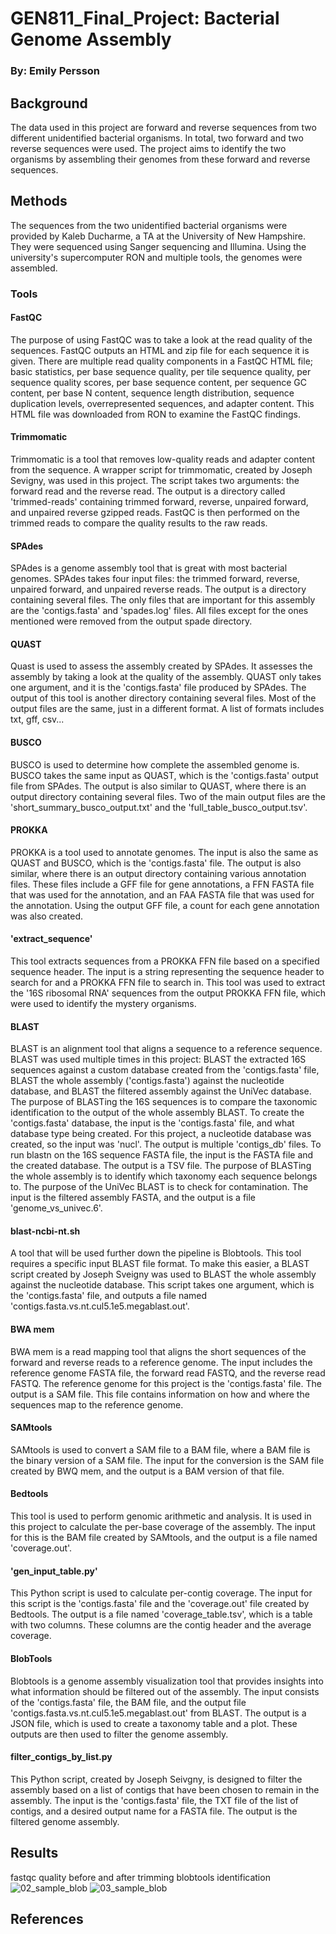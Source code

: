 # GEN811_Final_Project: Bacterial Genome Assembly

### By: Emily Persson
## Background
The data used in this project are forward and reverse sequences from two different unidentified bacterial organisms. In total, two forward and two reverse sequences were used. The project aims to identify the two organisms by assembling their genomes from these forward and reverse sequences. 
## Methods
The sequences from the two unidentified bacterial organisms were provided by Kaleb Ducharme, a TA at the University of New Hampshire. They were sequenced using Sanger sequencing and Illumina. Using the university's supercomputer RON and multiple tools, the genomes were assembled.
### Tools
#### FastQC
The purpose of using FastQC was to take a look at the read quality of the sequences. FastQC outputs an HTML and zip file for each sequence it is given. There are multiple read quality components in a FastQC HTML file; basic statistics, per base sequence quality, per tile sequence quality, per sequence quality scores, per base sequence content, per sequence GC content, per base N content, sequence length distribution, sequence duplication levels, overrepresented sequences, and adapter content. This HTML file was downloaded from RON to examine the FastQC findings.
#### Trimmomatic
Trimmomatic is a tool that removes low-quality reads and adapter content from the sequence. A wrapper script for trimmomatic, created by Joseph Sevigny, was used in this project. The script takes two arguments: the forward read and the reverse read. The output is a directory called 'trimmed-reads' containing trimmed forward, reverse, unpaired forward, and unpaired reverse gzipped reads. FastQC is then performed on the trimmed reads to compare the quality results to the raw reads.
#### SPAdes
SPAdes is a genome assembly tool that is great with most bacterial genomes. SPAdes takes four input files: the trimmed forward, reverse, unpaired forward, and unpaired reverse reads. The output is a directory containing several files. The only files that are important for this assembly are the 'contigs.fasta' and 'spades.log' files. All files except for the ones mentioned were removed from the output spade directory.
#### QUAST
Quast is used to assess the assembly created by SPAdes. It assesses the assembly by taking a look at the quality of the assembly. QUAST only takes one argument, and it is the 'contigs.fasta' file produced by SPAdes. The output of this tool is another directory containing several files. Most of the output files are the same, just in a different format. A list of formats includes txt, gff, csv...
#### BUSCO
BUSCO is used to determine how complete the assembled genome is. BUSCO takes the same input as QUAST, which is the 'contigs.fasta' output file from SPAdes. The output is also similar to QUAST, where there is an output directory containing several files. Two of the main output files are the 'short_summary_busco_output.txt' and the 'full_table_busco_output.tsv'. 
#### PROKKA
PROKKA is a tool used to annotate genomes. The input is also the same as QUAST and BUSCO, which is the 'contigs.fasta' file. The output is also similar, where there is an output directory containing various annotation files. These files include a GFF file for gene annotations, a FFN FASTA file that was used for the annotation, and an FAA FASTA file that was used for the annotation. Using the output GFF file, a count for each gene annotation was also created.
#### 'extract_sequence'
This tool extracts sequences from a PROKKA FFN file based on a specified sequence header. The input is a string representing the sequence header to search for and a PROKKA FFN file to search in. This tool was used to extract the '16S ribosomal RNA' sequences from the output PROKKA FFN file, which were used to identify the mystery organisms.
#### BLAST
BLAST is an alignment tool that aligns a sequence to a reference sequence. BLAST was used multiple times in this project: BLAST the extracted 16S sequences against a custom database created from the 'contigs.fasta' file, BLAST the whole assembly ('contigs.fasta') against the nucleotide database, and BLAST the filtered assembly against the UniVec database. The purpose of BLASTing the 16S sequences is to compare the taxonomic identification to the output of the whole assembly BLAST. To create the 'contigs.fasta' database, the input is the 'contigs.fasta' file, and what database type being created. For this project, a nucleotide database was created, so the input was 'nucl'. The output is multiple 'contigs_db' files. To run blastn on the 16S sequence FASTA file, the input is the FASTA file and the created database. The output is a TSV file. The purpose of BLASTing the whole assembly is to identify which taxonomy each sequence belongs to. The purpose of the UniVec BLAST is to check for contamination. The input is the filtered assembly FASTA, and the output is a file 'genome_vs_univec.6'.
#### blast-ncbi-nt.sh
A tool that will be used further down the pipeline is Blobtools. This tool requires a specific input BLAST file format. To make this easier, a BLAST script created by Joseph Sveigny was used to BLAST the whole assembly against the nucleotide database. This script takes one argument, which is the 'contigs.fasta' file, and outputs a file named 'contigs.fasta.vs.nt.cul5.1e5.megablast.out'. 
#### BWA mem
BWA mem is a read mapping tool that aligns the short sequences of the forward and reverse reads to a reference genome. The input includes the reference genome FASTA file, the forward read FASTQ, and the reverse read FASTQ. The reference genome for this project is the 'contigs.fasta' file. The output is a SAM file. This file contains information on how and where the sequences map to the reference genome.
#### SAMtools
SAMtools is used to convert a SAM file to a BAM file, where a BAM file is the binary version of a SAM file. The input for the conversion is the SAM file created by BWQ mem, and the output is a BAM version of that file.
#### Bedtools
This tool is used to perform genomic arithmetic and analysis. It is used in this project to calculate the per-base coverage of the assembly. The input for this is the BAM file created by SAMtools, and the output is a file named 'coverage.out'.
#### 'gen_input_table.py'
This Python script is used to calculate per-contig coverage. The input for this script is the 'contigs.fasta' file and the 'coverage.out' file created by Bedtools. The output is a file named 'coverage_table.tsv', which is a table with two columns. These columns are the contig header and the average coverage.
#### BlobTools
Blobtools is a genome assembly visualization tool that provides insights into what information should be filtered out of the assembly. The input consists of the 'contigs.fasta' file, the BAM file, and the output file 'contigs.fasta.vs.nt.cul5.1e5.megablast.out' from BLAST. The output is a JSON file, which is used to create a taxonomy table and a plot. These outputs are then used to filter the genome assembly.
#### filter_contigs_by_list.py
This Python script, created by Joseph Seivgny, is designed to filter the assembly based on a list of contigs that have been chosen to remain in the assembly. The input is the 'contigs.fasta' file, the TXT file of the list of contigs, and a desired output name for a FASTA file. The output is the filtered genome assembly.
## Results
fastqc quality before and after trimming
blobtools identification
![02_sample_blob](blob_out_02_S65_L001.blobDB.json.bestsum.genus.p8.span.100.blobplot.bam0.png)
![03_sample_blob](blob_out_03_S58_L001.blobDB.json.bestsum.genus.p8.span.100.blobplot.bam0.png)
## References
